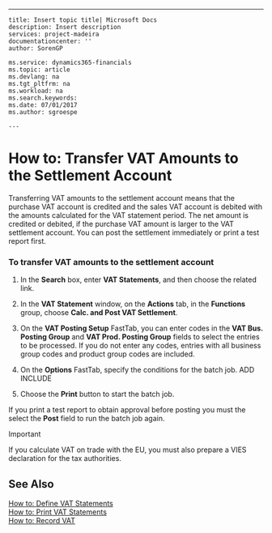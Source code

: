 ---
    title: Insert topic title| Microsoft Docs
    description: Insert description
    services: project-madeira
    documentationcenter: ''
    author: SorenGP

    ms.service: dynamics365-financials
    ms.topic: article
    ms.devlang: na
    ms.tgt_pltfrm: na
    ms.workload: na
    ms.search.keywords:
    ms.date: 07/01/2017
    ms.author: sgroespe

    ---
# How to: Transfer VAT Amounts to the Settlement Account
Transferring VAT amounts to the settlement account means that the purchase VAT account is credited and the sales VAT account is debited with the amounts calculated for the VAT statement period. The net amount is credited or debited, if the purchase VAT amount is larger to the VAT settlement account. You can post the settlement immediately or print a test report first.  
  
### To transfer VAT amounts to the settlement account  
  
1.  In the **Search** box, enter **VAT Statements**, and then choose the related link.  
  
2.  In the **VAT Statement** window, on the **Actions** tab, in the **Functions** group, choose **Calc. and Post VAT Settlement**.  
  
3.  On the **VAT Posting Setup** FastTab, you can enter codes in the **VAT Bus. Posting Group** and **VAT Prod. Posting Group** fields to select the entries to be processed. If you do not enter any codes, entries with all business group codes and product group codes are included.  
  
4.  On the **Options** FastTab, specify the conditions for the batch job. ADD INCLUDE<!--[!INCLUDE[bp_fieldhelp]()]-->  
  
5.  Choose the **Print** button to start the batch job.  
  
 If you print a test report to obtain approval before posting you must the select the **Post** field to run the batch job again.  
  
> [!IMPORTANT]  
>  If you calculate VAT on trade with the EU, you must also prepare a VIES declaration for the tax authorities.  
  
## See Also  
 [How to: Define VAT Statements](../FullExperience/how-to-define-vat-statements.md)   
 [How to: Print VAT Statements](../FullExperience/how-to-print-vat-statements.md)   
 [How to: Record VAT](../FullExperience/how-to-record-vat.md)
